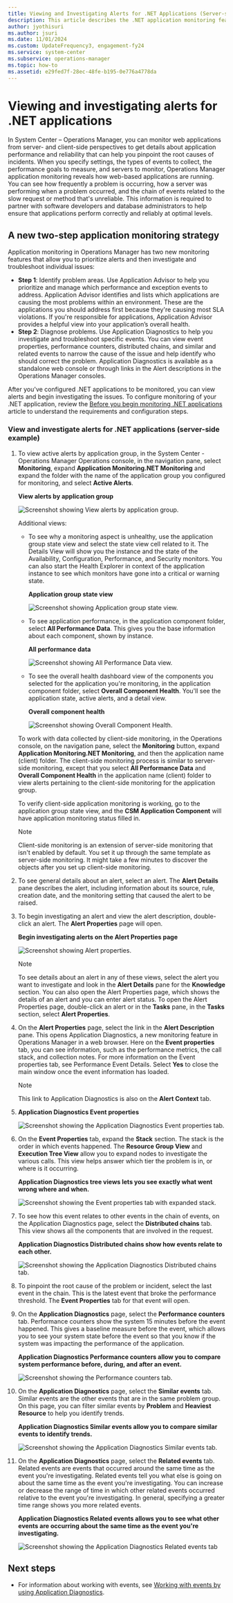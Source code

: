 ```yaml
---
title: Viewing and Investigating Alerts for .NET Applications (Server-side Perspective)
description: This article describes the .NET application monitoring feature and how to use it for the first time.
author: jyothisuri
ms.author: jsuri
ms.date: 11/01/2024
ms.custom: UpdateFrequency3, engagement-fy24
ms.service: system-center
ms.subservice: operations-manager
ms.topic: how-to
ms.assetid: e29fed7f-28ec-48fe-b195-0e776a4778da
---
```


# Viewing and investigating alerts for .NET applications



In System Center – Operations Manager, you can monitor web applications from server- and client-side perspectives to get details about application performance and reliability that can help you pinpoint the root causes of incidents. When you specify settings, the types of events to collect, the performance goals to measure, and servers to monitor, Operations Manager application monitoring reveals how web-based applications are running. You can see how frequently a problem is occurring, how a server was performing when a problem occurred, and the chain of events related to the slow request or method that's unreliable. This information is required to partner with software developers and database administrators to help ensure that applications perform correctly and reliably at optimal levels.

## A new two-step application monitoring strategy

Application monitoring in Operations Manager has two new monitoring features that allow you to prioritize alerts and then investigate and troubleshoot individual issues:

* **Step 1**: Identify problem areas. Use Application Advisor to help you prioritize and manage which performance and exception events to address. Application Advisor identifies and lists which applications are causing the most problems within an environment. These are the applications you should address first because they're causing most SLA violations. If you're responsible for applications, Application Advisor provides a helpful view into your application’s overall health.
* **Step 2**: Diagnose problems. Use Application Diagnostics to help you investigate and troubleshoot specific events. You can view event properties, performance counters, distributed chains, and similar and related events to narrow the cause of the issue and help identify who should correct the problem. Application Diagnostics is available as a standalone web console or through links in the Alert descriptions in the Operations Manager consoles.

After you've configured .NET applications to be monitored, you can view alerts and begin investigating the issues.  To configure monitoring of your .NET application, review the [Before you begin monitoring .NET applications](/previous-versions/system-center/system-center-2012-R2/hh543994(v=sc.12)) article to understand the requirements and configuration steps.  

### View and investigate alerts for .NET applications (server-side example)  

1.  To view active alerts by application group, in the System Center - Operations Manager Operations console, in the navigation pane, select **Monitoring**, expand **Application Monitoring\.NET Monitoring** and expand the folder with the name of the application group you configured for monitoring, and select **Active Alerts**.  

    **View alerts by application group**  

    ![Screenshot showing View alerts by application group.](./media/om2016-appmonitoring-alertview.png)  

    Additional views:  

    -   To see why a monitoring aspect is unhealthy, use the application group state view and select the state view cell related to it. The Details View will show you the instance and the state of the Availability, Configuration, Performance, and Security monitors. You can also start the Health Explorer in context of the application instance to see which monitors have gone into a critical or warning state.  

        **Application group state view**  

        ![Screenshot showing Application group state view.](./media/om2016-appmonitoring-stateview-apphealth.png)  

    -   To see application performance, in the application component folder, select **All Performance Data**. This gives you the base information about each component, shown by instance.  

        **All performance data**  

        ![Screenshot showing All Performance Data view.](./media/om2016-appmonitoring-perfview-investigate.png)  

    -   To see the overall health dashboard view of the components you selected for the application you're monitoring, in the application component folder, select **Overall Component Health**. You'll see the application state, active alerts, and a detail view.  

        **Overall component health**  

        ![Screenshot showing Overall Component Health.](./media/om2016-appmonitoring-dashboard-investigate-alerts-by-appgroup.png)  

    To work with data collected by client-side monitoring, in the Operations console, on the navigation pane, select the **Monitoring** button, expand **Application Monitoring\.NET Monitoring**, and then the application name (client) folder. The client-side monitoring process is similar to server-side monitoring, except that you select **All Performance Data** and **Overall Component Health** in the application name (client) folder to view alerts pertaining to the client-side monitoring for the application group.  

    To verify client-side application monitoring is working, go to the application group state view, and the **CSM Application Component** will have application monitoring status filled in.  

    > [!NOTE]  
    > Client-side monitoring is an extension of server-side monitoring that isn't enabled by default. You set it up through the same template as server-side monitoring. It might take a few minutes to discover the objects after you set up client-side monitoring.  

2.  To see general details about an alert, select an alert. The **Alert Details** pane describes the alert, including information about its source, rule, creation date, and the monitoring setting that caused the alert to be raised.  

3.  To begin investigating an alert and view the alert description, double-click an alert. The **Alert Properties** page will open.  

    **Begin investigating alerts on the Alert Properties page**  

    ![Screenshot showing Alert properties.](./media/om2016-appmonitoring-investigate-alert-properties.png)  

    > [!NOTE]  
    > To see details about an alert in any of these views, select the alert you want to investigate and look in the **Alert Details** pane for the **Knowledge** section. You can also open the Alert Properties page, which shows the details of an alert and you can enter alert status. To open the Alert Properties page, double-click an alert or in the **Tasks** pane, in the **Tasks** section, select **Alert Properties**.  

4.  On the **Alert Properties** page, select the link in the **Alert Description** pane. This opens Application Diagnostics, a new monitoring feature in Operations Manager in a web browser. Here on the **Event properties** tab, you can see information, such as the performance metrics, the call stack, and collection notes. For more information on the Event properties tab, see Performance Event Details. Select **Yes** to close the main window once the event information has loaded.  

    > [!NOTE]  
    > This link to Application Diagnostics is also on the **Alert Context** tab.  

5.  **Application Diagnostics Event properties**  

    ![Screenshot showing the Application Diagnostics Event properties tab.](./media/om2016-appmonitoring-investigate-perf-event.png)  

6.  On the **Event Properties** tab, expand the **Stack** section. The stack is the order in which events happened. The **Resource Group View** and **Execution Tree View** allow you to expand nodes to investigate the various calls. This view helps answer which tier the problem is in, or where is it occurring.  

    **Application Diagnostics tree views lets you see exactly what went wrong where and when.**  

    ![Screenshot showing the Event properties tab with expanded stack.](./media/om2016-appmonitoring-investigate-appdiag-stacktrace.png)  

7.  To see how this event relates to other events in the chain of events, on the Application Diagnostics page, select the **Distributed chains** tab. This view shows all the components that are involved in the request.  

    **Application Diagnostics Distributed chains show how events relate to each other.**  

    ![Screenshot showing the Application Diagnostics Distributed chains tab.](./media/om2016-appmonitoring-investigate-appdiag-distchainstab.png)  

8.  To pinpoint the root cause of the problem or incident, select the last event in the chain. This is the latest event that broke the performance threshold. The **Event Properties** tab for that event will open.  

9. On the **Application Diagnostics** page, select the **Performance counters** tab. Performance counters show the system 15 minutes before the event happened. This gives a baseline measure before the event, which allows you to see your system state before the event so that you know if the system was impacting the performance of the application.  

    **Application Diagnostics Performance counters allow you to compare system performance before, during, and after an event.**  

    ![Screenshot showing the Performance counters tab.](./media/om2016-appmonitoring-investigate-appdiag-perfcounters.png)  

10. On the **Application Diagnostics** page, select the **Similar events** tab. Similar events are the other events that are in the same problem group. On this page, you can filter similar events by **Problem** and **Heaviest Resource** to help you identify trends.  

    **Application Diagnostics Similar events allow you to compare similar events to identify trends.**  

    ![Screenshot showing the Application Diagnostics Similar events tab.](./media/om2016-appmonitoring-investigate-appdiag-simevents.png)  

11. On the **Application Diagnostics** page, select the **Related events** tab. Related events are events that occurred around the same time as the event you're investigating. Related events tell you what else is going on about the same time as the event you're investigating. You can increase or decrease the range of time in which other related events occurred relative to the event you're investigating. In general, specifying a greater time range shows you more related events.  

    **Application Diagnostics Related events allows you to see what other events are occurring about the same time as the event you're investigating.**  

    ![Screenshot showing the Application Diagnostics Related events tab](./media/om2016-appmonitoring-investigate-appdiag-relatedevents.png)  

## Next steps

* For information about working with events, see [Working with events by using Application Diagnostics](manage-working-with-events-using-application-diagnostics.md).
